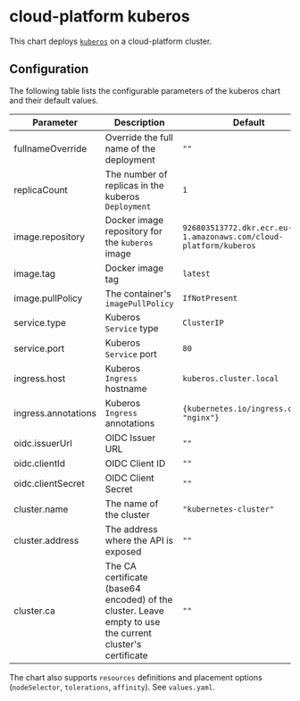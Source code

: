 # cloud-platform kuberos

This chart deploys [`kuberos`](https://github.com/ministryofjustice/kuberos) on a cloud-platform cluster.

## Configuration

The following table lists the configurable parameters of the kuberos chart and their default values.

| Parameter | Description | Default |
| - | - | - |
| fullnameOverride | Override the full name of the deployment | `""` |
| replicaCount | The number of replicas in the kuberos `Deployment` | `1` |
| image.repository | Docker image repository for the `kuberos` image | `926803513772.dkr.ecr.eu-west-1.amazonaws.com/cloud-platform/kuberos` |
| image.tag | Docker image tag | `latest` |
| image.pullPolicy | The container's `imagePullPolicy` | `IfNotPresent` |
| service.type | Kuberos `Service` type | `ClusterIP` |
| service.port | Kuberos `Service` port | `80` |
| ingress.host | Kuberos `Ingress` hostname | `kuberos.cluster.local` |
| ingress.annotations | Kuberos `Ingress` annotations | `{kubernetes.io/ingress.class: "nginx"}` |
| oidc.issuerUrl | OIDC Issuer URL | `""` |
| oidc.clientId | OIDC Client ID | `""` |
| oidc.clientSecret | OIDC Client Secret | `""` |
| cluster.name | The name of the cluster | `"kubernetes-cluster"` |
| cluster.address | The address where the API is exposed | `""` |
| cluster.ca | The CA certificate (base64 encoded) of the cluster. Leave empty to use the current cluster's certificate | `""` |

The chart also supports `resources` definitions and placement options (`nodeSelector`, `tolerations`, `affinity`). See `values.yaml`.
